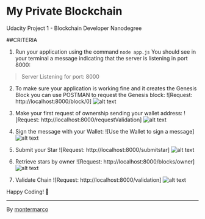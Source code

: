# My Private Blockchain 
Udacity Project 1 - Blockchain Developer Nanodegree 

##CRITERIA

1. Run your application using the command `node app.js`
You should see in your terminal a message indicating that the server is listening in port 8000:

  > Server Listening for port: 8000

2. To make sure your application is working fine and it creates the Genesis Block you can use POSTMAN to request the Genesis block:
   ![Request: http://localhost:8000/block/0]
   ![alt text](https://res.cloudinary.com/dltkj4r4x/image/upload/v1612151903/Udacity/Screen_Shot_2021-01-31_at_21.19.24.png "2")

    
3. Make your first request of ownership sending your wallet address:
   ![Request: http://localhost:8000/requestValidation]
   ![alt text](https://res.cloudinary.com/dltkj4r4x/image/upload/v1612151852/Udacity/Screen_Shot_2021-01-31_at_21.23.09.png "3")


4. Sign the message with your Wallet:
   ![Use the Wallet to sign a message]
   ![alt text](https://res.cloudinary.com/dltkj4r4x/image/upload/v1612151852/Udacity/Screen_Shot_2021-01-31_at_21.23.09.png "4")

    
5. Submit your Star
   ![Request: http://localhost:8000/submitstar]
   ![alt text](https://res.cloudinary.com/dltkj4r4x/image/upload/v1612151885/Udacity/Screen_Shot_2021-01-31_at_21.20.13.png "5")

    
6. Retrieve stars by owner
   ![Request: http://localhost:8000/blocks/owner]
   ![alt text](https://res.cloudinary.com/dltkj4r4x/image/upload/v1612151869/Udacity/Screen_Shot_2021-01-31_at_21.20.38.png "6")


7. Validate Chain
   ![Request: http://localhost:8000/validation]
   ![alt text](https://res.cloudinary.com/dltkj4r4x/image/upload/v1612151862/Udacity/Screen_Shot_2021-01-31_at_21.21.21.png "7")

 
Happy Coding! 🚀

---
By [montermarco](https://github.com/montermarco) 

